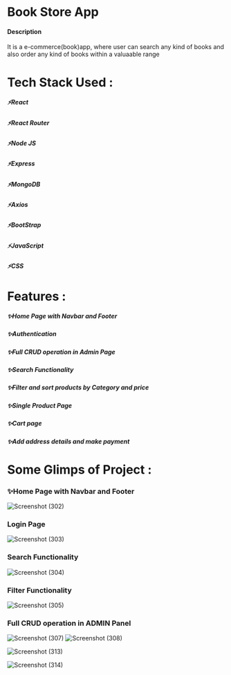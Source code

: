 <h1>Book Store App</h1>
<h4>Description</h4><p>It is a e-commerce(book)app, where user can search any kind of books and also order any kind of books within a valuaable range</p>
<h1>Tech Stack Used :</h1>
<h5>⚡React</h5>
<h5>⚡React Router</h5>
<h5>⚡Node JS</h5>
<h5>⚡Express</h5>
<h5>⚡MongoDB</h5>
<h5>⚡Axios</h5>
<h5>⚡BootStrap</h5>
<h5>⚡JavaScript</h5>
<h5>⚡CSS</h5>

<h1>Features :</h1>
<h5>✨Home Page with Navbar and Footer</h5>
<h5>✨Authentication</h5>
<h5>✨Full CRUD operation in Admin Page</h5>
<h5>✨Search Functionality</h5>
<h5>✨Filter and sort products by Category and price</h5>
<h5>✨Single Product Page</h5>
<h5>✨Cart page</h5>
<h5>✨Add address details and make payment</h5>
<h1>Some Glimps of Project :</h1>
<h3>✨Home Page with Navbar and Footer</h3>

![Screenshot (302)](https://user-images.githubusercontent.com/110054999/236811803-720cd56f-1ef3-44ba-8b2f-55b349084ca0.png)

<h3>Login Page</h3>

![Screenshot (303)](https://user-images.githubusercontent.com/110054999/236812240-4a6d0940-451d-4185-b97d-8fc6dced421c.png)

<h3>Search Functionality</h3>


![Screenshot (304)](https://user-images.githubusercontent.com/110054999/236812523-40310ec2-c04d-4318-896f-dd8c7b7a33a1.png)


<h3>Filter Functionality</h3>


![Screenshot (305)](https://user-images.githubusercontent.com/110054999/236812856-2aa94779-47a9-4166-940c-72931a61f79f.png)

<h3>Full CRUD operation in ADMIN Panel</h3>

![Screenshot (307)](https://user-images.githubusercontent.com/110054999/236813256-5a13f624-9829-4c79-ba77-ea2349ed6d48.png)
![Screenshot (308)](https://user-images.githubusercontent.com/110054999/236813280-35752cd4-e9d4-45c6-b746-b53f2e038caf.png)


![Screenshot (313)](https://user-images.githubusercontent.com/110054999/236813410-8ff1ef20-24fe-4231-b125-493ee5a5d42d.png)



![Screenshot (314)](https://user-images.githubusercontent.com/110054999/236813426-5620ab4b-7da0-4553-950a-683a4f7460f0.png)
